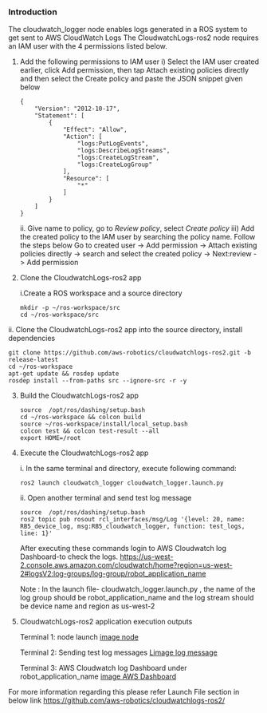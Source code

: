 ### Introduction
The cloudwatch_logger node enables logs generated in a ROS system to get sent to AWS CloudWatch Logs
The CloudwatchLogs-ros2 node requires an IAM user with the 4 permissions listed below.
1. Add the following permissions to IAM user
i) Select the IAM user created earlier, click Add permission, then tap Attach existing policies directly and then select the Create policy and paste the JSON snippet given below 
    ```
    {
        "Version": "2012-10-17",
        "Statement": [
            {
                "Effect": "Allow",
                "Action": [
                    "logs:PutLogEvents",
                    "logs:DescribeLogStreams",
                    "logs:CreateLogStream",
                    "logs:CreateLogGroup"
                ],
                "Resource": [
                    "*"
                ]
            }
        ]
    }
    ```

    ii. Give name to policy, go to _Review policy_, select _Create policy_
    iii) Add the created policy to the IAM user by searching the policy name. Follow the steps below
Go to created user -> Add permission -> Attach existing policies directly -> search and select the created policy -> Next:review -> Add permission

2. Clone the CloudwatchLogs-ros2 app

    i.Create a ROS workspace and a source directory
    ```
    mkdir -p ~/ros-workspace/src 
    cd ~/ros-workspace/src
    ```
ii. Clone the CloudwatchLogs-ros2 app into the source directory, install dependencies
```
git clone https://github.com/aws-robotics/cloudwatchlogs-ros2.git -b release-latest
cd ~/ros-workspace 
apt-get update && rosdep update
rosdep install --from-paths src --ignore-src -r -y
```
3. Build the CloudwatchLogs-ros2 app
    ```
    source  /opt/ros/dashing/setup.bash
    cd ~/ros-workspace && colcon build
    source ~/ros-workspace/install/local_setup.bash
    colcon test && colcon test-result --all
    export HOME=/root
    ```
4. Execute the CloudwatchLogs-ros2 app

    i. In the same terminal and directory, execute following command:
    ```
    ros2 launch cloudwatch_logger cloudwatch_logger.launch.py
    ```
    ii. Open another terminal and send test log message 
    ```
    source  /opt/ros/dashing/setup.bash
    ros2 topic pub rosout rcl_interfaces/msg/Log '{level: 20, name: RB5_device_log, msg:RB5_cloudwatch_logger, function: test_logs, line: 1}'
    ```
    
    After executing these commands login to AWS Cloudwatch log Dashboard-to check the logs.
    https://us-west-2.console.aws.amazon.com/cloudwatch/home?region=us-west-2#logsV2:log-groups/log-group/robot_application_name  
    
    Note : In the launch file- cloudwatch_logger.launch.py , the name of the log group should be robot_application_name and the log stream should be device name and region as us-west-2
    
5. CloudwatchLogs-ros2  application execution outputs

    Terminal 1: node launch
    [image node](image/CloudwatchLog_Screenshot_1.PNG)
    
    Terminal 2: Sending test log messages
    [Limage log message](image/CloudwatchLog_Screenshot_2.PNG)
    
    Terminal 3: AWS Cloudwatch log Dashboard under robot_application_name
    [image AWS Dashboard ](image/CloudwatchLog_Screenshot_3.PNG)
    
For more information regarding this please refer Launch File section in below link https://github.com/aws-robotics/cloudwatchlogs-ros2/










